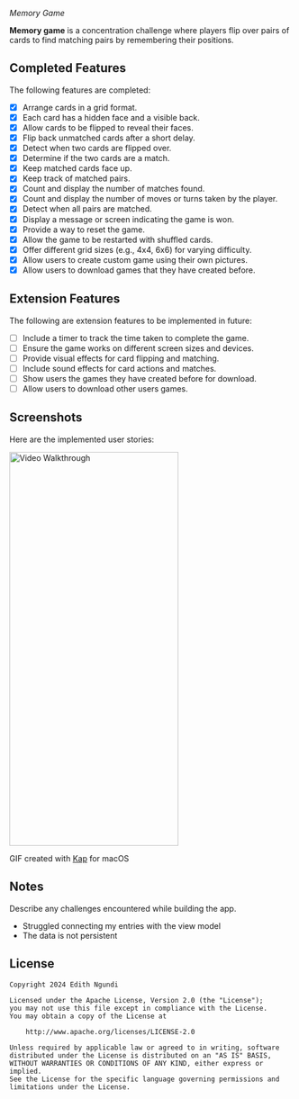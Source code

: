 *Memory Game*

**Memory game** is a concentration challenge where players flip over pairs of cards to find matching pairs by remembering their positions.

## Completed Features

The following features are completed:

- [x] Arrange cards in a grid format.
- [x] Each card has a hidden face and a visible back.
- [x] Allow cards to be flipped to reveal their faces.
- [x] Flip back unmatched cards after a short delay.
- [x] Detect when two cards are flipped over.
- [x] Determine if the two cards are a match.
- [x] Keep matched cards face up.
- [x] Keep track of matched pairs.
- [x] Count and display the number of matches found.
- [x] Count and display the number of moves or turns taken by the player.
- [x] Detect when all pairs are matched.
- [x] Display a message or screen indicating the game is won.
- [x] Provide a way to reset the game.
- [x] Allow the game to be restarted with shuffled cards.
- [x] Offer different grid sizes (e.g., 4x4, 6x6) for varying difficulty.
- [x] Allow users to create custom game using their own pictures.
- [x] Allow users to download games that they have created before.

## Extension Features

The following are extension features to be implemented in future:

- [ ] Include a timer to track the time taken to complete the game.
- [ ] Ensure the game works on different screen sizes and devices.
- [ ] Provide visual effects for card flipping and matching.
- [ ] Include sound effects for card actions and matches.
- [ ] Show users the games they have created before for download.
- [ ] Allow users to download other users games.

## Screenshots

Here are the implemented user stories:

<img src='https://raw.githubusercontent.com/edithngundi/MyMemoryAPP/tree/main/Screenshots/1.png' title='Video Walkthrough' width='300' height='700' alt='Video Walkthrough' />

GIF created with [Kap](https://getkap.co/) for macOS

## Notes

Describe any challenges encountered while building the app.
- Struggled connecting my entries with the view model
- The data is not persistent

## License

    Copyright 2024 Edith Ngundi

    Licensed under the Apache License, Version 2.0 (the "License");
    you may not use this file except in compliance with the License.
    You may obtain a copy of the License at

        http://www.apache.org/licenses/LICENSE-2.0

    Unless required by applicable law or agreed to in writing, software
    distributed under the License is distributed on an "AS IS" BASIS,
    WITHOUT WARRANTIES OR CONDITIONS OF ANY KIND, either express or implied.
    See the License for the specific language governing permissions and
    limitations under the License.


